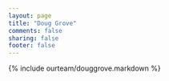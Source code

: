 ```yaml
---
layout: page
title: "Doug Grove"
comments: false
sharing: false
footer: false
---
```

{% include ourteam/douggrove.markdown %}
